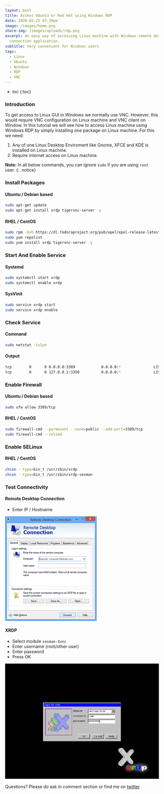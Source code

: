 ```yaml
---
layout: post
title: Access Ubuntu or Red Hat using Windows RDP
date: 2020-02-22 07:39pm
image: /images/home.png
share-img: /images/uploads/rdp.png
excerpt: An easy way of accessing Linux machine with Windows remote desktop
  connection application.
subtitle: Very convenient for Windows users
tags:
  - Linux
  - Ubuntu
  - Windows
  - RDP
  - VNC
---
```


* toc
{:toc}

### Introduction

To get access to Linux GUI in Windows we normally use VNC. However, this would require VNC configuration on Linux machine and VNC client on Window. In this tutorial we will see how to access Linux machine using Windows RDP by simply installing one package on Linux machine. For this we need:

1. Any of one Linux Desktop Enviroment like Gnome, XFCE and KDE is installed on Linux machine.
2. Require internet access on Linux machine.

**Note:** In all below commands, you can ignore `sudo` if you are using `root` user.
{: .notice}

### Install Packages
#### Ubuntu / Debian based
```bash
sudo apt-get update
sudo apt-get install xrdp tigervnc-server -y
```
#### RHEL / CentOS
```bash
sudo rpm -Uvh https://dl.fedoraproject.org/pub/epel/epel-release-latest-7.noarch.rpm
sudo yum repolist
sudo yum install xrdp tigervnc-server -y
```

### Start And Enable Service
#### Systemd
```bash
sudo systemctl start xrdp
sudo systemctl enable xrdp
```
#### SysVinit
```bash
sudo service xrdp start
sudo service xrdp enable
```

### Check Service
#### Command
```bash
sudo netstat -tulpn
```
#### Output
```bash
tcp        0      0 0.0.0.0:3389            0.0.0.0:*               LISTEN      1508/xrdp
tcp        0      0 127.0.0.1:3350          0.0.0.0:*               LISTEN      1507/xrdp-sesman
```

### Enable Firewall
#### Ubuntu / Debian based
```bash
sudo ufw allow 3389/tcp
```
#### RHEL / CentOS
```bash
sudo firewall-cmd --permanent --zone=public --add-port=3389/tcp
sudo firewall-cmd --reload
```

### Enable SELinux
#### RHEL / CentOS
```bash
chcon --type=bin_t /usr/sbin/xrdp
chcon --type=bin_t /usr/sbin/xrdp-sesman
```

### Test Connectivity
#### Remote Desktop Connection
* Enter IP / Hostname

![RDC](/images/rdc.png)

#### XRDP
* Select module `sesman-Xvnc`
* Enter username (root/other user)
* Enter password
* Press OK

![XRDP](/images/xrdp.png)

Questions? Please do ask in comment section or find me on [twitter](https://twitter.com/kevy_vinu)
